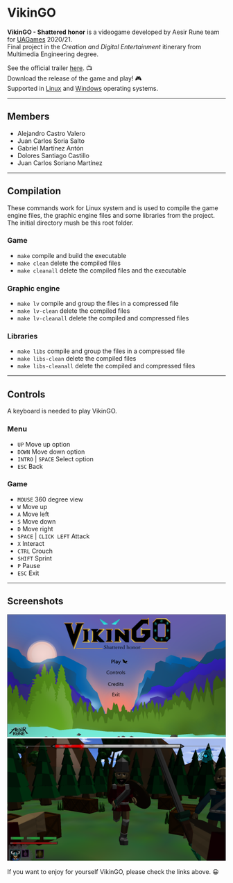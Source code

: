 # VikinGO
**VikinGO - Shattered honor** is a videogame developed by Aesir Rune team for [UAGames](http://uagames.byterealms.com/) 2020/21.
<br>
Final project in the *Creation and Digital Entertainment* itinerary from Multimedia Engineering degree.

See the official trailer [here](https://www.youtube.com/watch?v=A0nJWFiLqVY). :tv:
<br>
Download the release of the game and play! :video_game:
<br>
Supported in [Linux](https://archive.org/details/vikin-go-linux) and [Windows](https://archive.org/details/vikingo-windows) operating systems.

***

## Members
* Alejandro Castro Valero
* Juan Carlos Soria Salto
* Gabriel Martínez Antón
* Dolores Santiago Castillo
* Juan Carlos Soriano Martínez

***

## Compilation
These commands work for Linux system and is used to compile the game engine files, the graphic engine files and some libraries from the project.
<br>
The initial directory mush be this root folder.
### Game
* `make` compile and build the executable
* `make clean` delete the compiled files
* `make cleanall` delete the compiled files and the executable
### Graphic engine
* `make lv` compile and group the files in a compressed file
* `make lv-clean` delete the compiled files
* `make lv-cleanall` delete the compiled and compressed files
### Libraries
* `make libs` compile and group the files in a compressed file
* `make libs-clean` delete the compiled files
* `make libs-cleanall` delete the compiled and compressed files

***

## Controls
A keyboard is needed to play VikinGO.
### Menu
* `UP` Move up option
* `DOWN` Move down option
* `INTRO` | `SPACE` Select option
* `ESC` Back
### Game
* `MOUSE` 360 degree view
* `W` Move up
* `A` Move left
* `S` Move down
* `D` Move right
* `SPACE` | `CLICK LEFT` Attack
* `X` Interact
* `CTRL` Crouch
* `SHIFT` Sprint
* `P` Pause
* `ESC` Exit

***

## Screenshots

<img src="https://github.com/AlejandroDCastro/VikinGO/blob/main/pics/pic1.png" alt="Picture 1" width="700">

<img src="https://github.com/AlejandroDCastro/VikinGO/blob/main/pics/pic2.png" alt="Picture 2" width="700">

If you want to enjoy for yourself VikinGO, please check the links above. :grinning:
